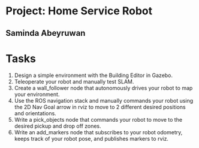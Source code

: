 # Project: Home Service Robot
## Saminda Abeyruwan

# Tasks

1. Design a simple environment with the Building Editor in Gazebo.
1. Teleoperate your robot and manually test SLAM.
1. Create a wall_follower node that autonomously drives your robot to map your environment.
1. Use the ROS navigation stack and manually commands your robot using the 2D Nav Goal arrow in rviz to move to 2 different desired positions and orientations.
1. Write a pick_objects node that commands your robot to move to the desired pickup and drop off zones.
1. Write an add_markers node that subscribes to your robot odometry, keeps track of your robot pose, and publishes markers to rviz.
